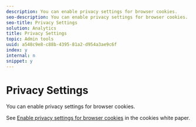 ```yaml
---
description: You can enable privacy settings for browser cookies.
seo-description: You can enable privacy settings for browser cookies.
seo-title: Privacy Settings
solution: Analytics
title: Privacy Settings
topic: Admin tools
uuid: a548c9e8-c88b-4395-81a2-d954a3ae9c6f
index: y
internal: n
snippet: y
---
```


# Privacy Settings

You can enable privacy settings for browser cookies.

See [Enable privacy settings for browser cookies](https://marketing.adobe.com/resources/help/en_US/whitepapers/cookies/?f=browser_cookie_settings) in the cookies white paper.

<!-- 

<p>For July 2015 </p>

 -->

